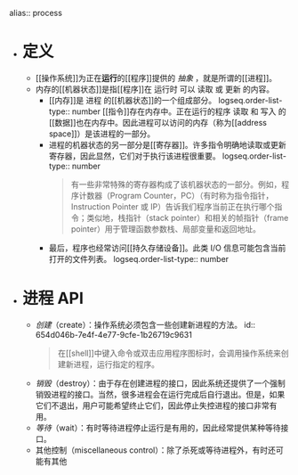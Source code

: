 alias:: process

- # 定义
	- [[操作系统]]为正在**运行**的[[程序]]提供的 *抽象* ，就是所谓的[[进程]]。
	- 内存的[[机器状态]]是指[[程序]]在 运行时 可以 读取 或 更新 的内容。
		- [[内存]]是 进程 的[[机器状态]]的一个组成部分。
		  logseq.order-list-type:: number
		  [[指令]]存在内存中。正在运行的程序 读取 和 写入 的[[数据]]也在内存中。因此进程可以访问的内存（称为[[address space]]）是该进程的一部分。
		- 进程的机器状态的另一部分是[[寄存器]]。许多指令明确地读取或更新寄存器，因此显然，它们对于执行该进程很重要。
		  logseq.order-list-type:: number
		  > 有一些非常特殊的寄存器构成了该机器状态的一部分。例如，程序计数器（Program Counter，PC）（有时称为指令指针，Instruction Pointer 或 IP）告诉我们程序当前正在执行哪个指令；类似地，栈指针（stack pointer）和相关的帧指针（frame pointer）用于管理函数参数栈、局部变量和返回地址。
		- 最后，程序也经常访问[[持久存储设备]]。此类 I/O 信息可能包含当前打开的文件列表。
		  logseq.order-list-type:: number
- # 进程 API
	- *创建*（create）：操作系统必须包含一些创建新进程的方法。
	  id:: 654d046b-7e4f-4e77-9cfe-1b26719c9631
	  >在[[shell]]中键入命令或双击应用程序图标时，会调用操作系统来创建新进程，运行指定的程序。
	- *销毁*（destroy）：由于存在创建进程的接口，因此系统还提供了一个强制销毁进程的接口。当然，很多进程会在运行完成后自行退出。但是，如果它们不退出，用户可能希望终止它们，因此停止失控进程的接口非常有用。
	- *等待*（wait）：有时等待进程停止运行是有用的，因此经常提供某种等待接口。
	- 其他控制（miscellaneous control）：除了杀死或等待进程外，有时还可能有其他